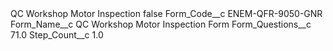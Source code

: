 <?xml version="1.0" encoding="UTF-8"?>
<CustomMetadata xmlns="http://soap.sforce.com/2006/04/metadata" xmlns:xsi="http://www.w3.org/2001/XMLSchema-instance" xmlns:xsd="http://www.w3.org/2001/XMLSchema">
    <label>QC Workshop Motor Inspection</label>
    <protected>false</protected>
    <values>
        <field>Form_Code__c</field>
        <value xsi:type="xsd:string">ENEM-QFR-9050-GNR</value>
    </values>
    <values>
        <field>Form_Name__c</field>
        <value xsi:type="xsd:string">QC Workshop Motor Inspection Form</value>
    </values>
    <values>
        <field>Form_Questions__c</field>
        <value xsi:type="xsd:double">71.0</value>
    </values>
    <values>
        <field>Step_Count__c</field>
        <value xsi:type="xsd:double">1.0</value>
    </values>
</CustomMetadata>
